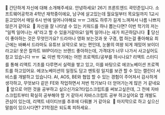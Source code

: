 👋 간단하게 자신에 대해 소개해주세요.
​안녕하세요! 26기 프론트엔드 곽민준입니다. 소프트웨어공학과 4학년 재학중이에요, 남구에 살고있는데 월요일부터 목요일까지 1교시 듣고있어서 매일 6시 반에 일어나야해요 ㅠㅠ 그래도 하루가 길게 느껴져서 나름 나쁘지 않은거 같아요
​
🔎 자신을 잘 나타낼 수 있는 키워드를 하나 뽑는다면?
​이번 학기의 저는 "일찍 일어나는 새"라고 할 수 있을거같아요! 일찍 일어나는 새가 피곤하답니다
​
💌 당신이 좋아하는 것은 무엇인가요?
​드라마나 영화 보는것과 옷 구경, 랩 하는걸 좋아해요 최근에는 바빠서 드라마도 유튜브 요약으로 보는 편인데, 눈물의 여왕 되게 재밌어 보이더라고요!
옷은 칼하트 WIP이라는 브랜드 좋아하는데, 가격대가 너무 나가서 사고싶어도 참고 있습니다 ㅠㅠ
​
💻 이번 학기에는 어떤 프로젝트/공부를 하시나요?
​리액트 스터디를 통해 리액트 기초를 다루면서 실력을 쌓고 있고, 이를 바탕으로 에코노베이션 프로젝트를 하고있어요. 에코노베이션의 일정도 담고 멘토링 일지를 보관 할 수 있는 캘린더 서비스를 개발하고 있습니다. AI, AOS, BE와 협업 할 수 있는 경험이 주어져서 감사하게 생각하고, 무엇보다 같은 FE와 작업하면서 저번 학기보다 더 얻어가는게 많은 거 같네요
​
👣 앞으로 어떤 것을 공부하고 싶으신가요?
​타입스크립트를 써보고싶은데, 그 전에 자바스크립트부터 확실히 공부해야 할 거 같아서 자바스크립트 공부 하고싶어요
앱 개발도 관심이 있는데, 리액트 네이티브를 추후에 다뤄볼 거 같아요
​
💙 마지막으로 하고 싶으신 말씀이 있으시다면?
21학점은 되도록 피하세요..
